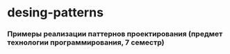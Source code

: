 # desing-patterns

### Примеры реализации паттернов проектирования (предмет технологии программирования, 7 семестр)
